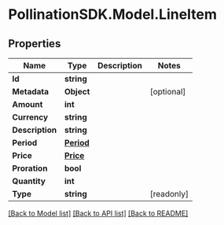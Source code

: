 
# PollinationSDK.Model.LineItem

## Properties

Name | Type | Description | Notes
------------ | ------------- | ------------- | -------------
**Id** | **string** |  | 
**Metadata** | **Object** |  | [optional] 
**Amount** | **int** |  | 
**Currency** | **string** |  | 
**Description** | **string** |  | 
**Period** | [**Period**](Period.md) |  | 
**Price** | [**Price**](Price.md) |  | 
**Proration** | **bool** |  | 
**Quantity** | **int** |  | 
**Type** | **string** |  | [readonly] 

[[Back to Model list]](../README.md#documentation-for-models)
[[Back to API list]](../README.md#documentation-for-api-endpoints)
[[Back to README]](../README.md)

